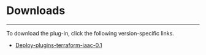 # Downloads

---

To download the plug-in, click the following version-specific links.

- [Deploy-plugins-terraform-iaac-0.1](https://raw.githubusercontent.com/UrbanCode/IBM-UCD-PLUGINS/main/files/Terraform-Iaac/Deploy-plugins-terraform-iaac-1.1173734.zip)